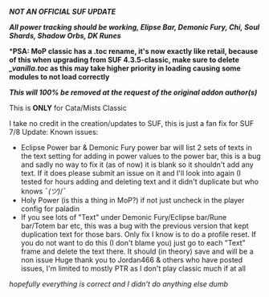 ***NOT AN OFFICIAL SUF UPDATE***

***All power tracking should be working, Elipse Bar, Demonic Fury, Chi, Soul Shards, Shadow Orbs, DK Runes***

***PSA: MoP classic has a .toc rename, it's now exactly like retail, because of this when upgrading from SUF 4.3.5-classic, make sure to delete *_vanilla.toc* as this may take higher priority in loading causing some modules to not load correctly**

***This will 100% be removed at the request of the original addon author(s)***

This is **ONLY** for Cata/Mists Classic

I take no credit in the creation/updates to SUF, this is just a fan fix for SUF
7/8 Update:
Known issues:

- Eclipse Power bar & Demonic Fury power bar will list 2 sets of texts in the text setting for adding in power values to the power bar, this is a bug and sadly no way to fix it (as of now) it is blank so it shouldn't add any text. If it does please submit an issue on it and I'll look into again (I tested for hours adding and deleting text and it didn't duplicate but who knows ¯_(ツ)_/¯
- Holy Power (is this a thing in MoP?) if not just uncheck in the player config for paladin
- If you see lots of "Text" under Demonic Fury/Eclipse bar/Rune bar/Totem bar etc, this was a bug with the previous version that kept duplication text for those bars. Only fix I know is to do a profile reset. If you do not want to do this (I don't blame you) just go to each "Text" frame and delete the text there. It should (in theory) save and will be a non issue
Huge thank you to Jordan466 & others who have posted issues, I'm limited to mostly PTR as I don't play classic much if at all

*hopefully everything is correct and I didn't do anything else dumb*
